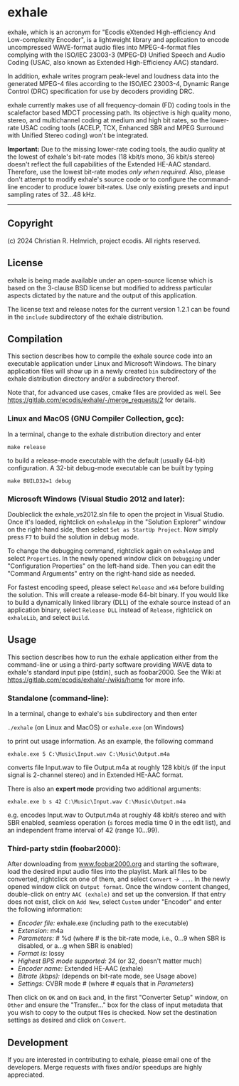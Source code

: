 exhale
======

exhale, which is an acronym for "Ecodis eXtended High-efficiency And
Low-complexity Encoder", is a lightweight library and application to
encode uncompressed WAVE-format audio files into MPEG-4-format files
complying with the ISO/IEC 23003-3 (MPEG-D) Unified Speech and Audio
Coding (USAC, also known as Extended High-Efficiency AAC) standard.

In addition, exhale writes program peak-level and loudness data into
the generated MPEG-4 files according to the ISO/IEC 23003-4, Dynamic
Range Control (DRC) specification for use by decoders providing DRC.

exhale currently makes use of all frequency-domain (FD) coding tools
in the scalefactor based MDCT processing path. Its objective is high
quality mono, stereo, and multichannel coding at medium and high bit
rates, so the lower-rate USAC coding tools (ACELP, TCX, Enhanced SBR
and MPEG Surround with Unified Stereo coding) won't be integrated.

**Important:** Due to the missing lower-rate coding tools, the audio
quality at the lowest of exhale's bit-rate modes (18 kbit/s mono, 36
kbit/s stereo) doesn't reflect the full capabilities of the Extended
HE-AAC standard. Therefore, use the lowest bit-rate modes *only when
required*. Also, please don't attempt to modify exhale's source code
or to configure the command-line encoder to produce lower bit-rates.
Use only existing presets and input sampling rates of 32...48 kHz.

____________________________________________________________________


Copyright
---------

(c) 2024 Christian R. Helmrich, project ecodis. All rights reserved.


License
-------

exhale is being made available under an open-source license which is
based on the 3-clause BSD license but modified to address particular
aspects dictated by the nature and the output of this application.

The license text and release notes for the current version 1.2.1 can
be found in the `include` subdirectory of the exhale distribution.


Compilation
-----------

This section describes how to compile the exhale source code into an
executable application under Linux and Microsoft Windows. The binary
application files will show up in a newly created `bin` subdirectory
of the exhale distribution directory and/or a subdirectory thereof.

Note that, for advanced use cases, cmake files are provided as well.
See https://gitlab.com/ecodis/exhale/-/merge_requests/2 for details.

### Linux and MacOS (GNU Compiler Collection, gcc):

In a terminal, change to the exhale distribution directory and enter

`
make release
`

to build a release-mode executable with the default (usually 64-bit)
configuration. A 32-bit debug-mode executable can be built by typing

`
make BUILD32=1 debug
`

### Microsoft Windows (Visual Studio 2012 and later):

Doubleclick the exhale_vs2012.sln file to open the project in Visual
Studio. Once it's loaded, rightclick on `exhaleApp` in the "Solution
Explorer" window on the right-hand side, then select `Set as StartUp
Project`. Now simply press `F7` to build the solution in debug mode.

To change the debugging command, rightclick again on `exhaleApp` and
select `Properties`. In the newly opened window click on `Debugging`
under "Configuration Properties" on the left-hand side. Then you can
edit the "Command Arguments" entry on the right-hand side as needed.

For fastest encoding speed, please select `Release` and `x64` before
building the solution. This will create a release-mode 64-bit binary.
If you would like to build a dynamically linked library (DLL) of the
exhale source instead of an application binary, select `Release DLL`
instead of `Release`, rightclick on `exhaleLib`, and select `Build`.


Usage
-----

This section describes how to run the exhale application either from
the command-line or using a third-party software providing WAVE data
to exhale's standard input pipe (stdin), such as foobar2000. See the
Wiki at https://gitlab.com/ecodis/exhale/-/wikis/home for more info.

### Standalone (command-line):

In a terminal, change to exhale's `bin` subdirectory and then enter

`./exhale` (on Linux and MacOS) or `exhale.exe` (on Windows)

to print out usage information. As an example, the following command

`exhale.exe 5 C:\Music\Input.wav C:\Music\Output.m4a`

converts file Input.wav to file Output.m4a at roughly 128 kbit/s (if
the input signal is 2-channel stereo) and in Extended HE-AAC format.

There is also an **expert mode** providing two additional arguments:

`exhale.exe b s 42 C:\Music\Input.wav C:\Music\Output.m4a`

e.g. encodes Input.wav to Output.m4a at roughly 48 kbit/s stereo and
with SBR enabled, seamless operation (`s` forces media time 0 in the
edit list), and an independent frame interval of 42 (range 10...99).

### Third-party stdin (foobar2000):

After downloading from www.foobar2000.org and starting the software,
load the desired input audio files into the playlist. Mark all files
to be converted, rightclick on one of them, and select `Convert` ->
`...`. In the newly opened window click on `Output format`. Once the
window content changed, double-click on entry `AAC (exhale)` and set
up the conversion. If that entry does not exist, click on `Add New`,
select `Custom` under "Encoder" and enter the following information:

- *Encoder file:* exhale.exe (including path to the executable)
- *Extension:* m4a
- *Parameters:* # %d (where # is the bit-rate mode, i.e., 0...9 when
                      SBR is disabled, or a...g when SBR is enabled)
- *Format is:* lossy
- *Highest BPS mode supported:* 24 (or 32, doesn't matter much)
- *Encoder name:* Extended HE-AAC (exhale)
- *Bitrate (kbps):* (depends on bit-rate mode, see Usage above)
- *Settings:* CVBR mode # (where # equals that in *Parameters*)

Then click on `OK` and on `Back` and, in the first "Converter Setup"
window, on `Other` and ensure the "Transfer..." box for the class of
input metadata that you wish to copy to the output files is checked.
Now set the destination settings as desired and click on `Convert`.


Development
-----------

If you are interested in contributing to exhale, please email one of
the developers. Merge requests with fixes and/or speedups are highly
appreciated.
